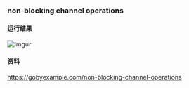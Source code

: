 ### non-blocking channel operations

#### 运行结果
![Imgur](http://i.imgur.com/9SPkLfB.png)

#### 资料
https://gobyexample.com/non-blocking-channel-operations